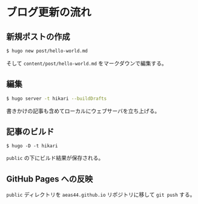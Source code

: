 # ブログ更新の流れ

## 新規ポストの作成

```sh
$ hugo new post/hello-world.md
```

そして `content/post/hello-world.md` をマークダウンで編集する。

## 編集

```sh
$ hugo server -t hikari --buildDrafts
```

書きかけの記事も含めてローカルにウェブサーバを立ち上げる。

## 記事のビルド

```
$ hugo -D -t hikari
```

`public` の下にビルド結果が保存される。

## GitHub Pages への反映

`public` ディレクトリを `aeas44.github.io` リポジトリに移して `git push` する。
